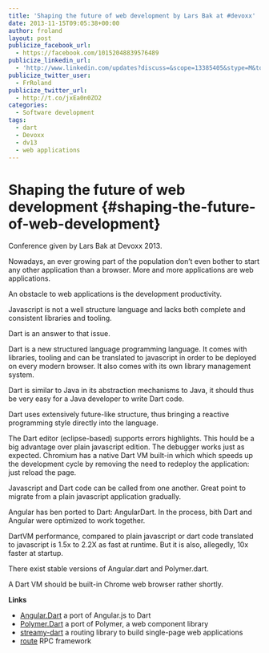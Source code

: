 ```yaml
---
title: 'Shaping the future of web development by Lars Bak at #devoxx'
date: 2013-11-15T09:05:38+00:00
author: froland
layout: post
publicize_facebook_url:
  - https://facebook.com/10152048839576489
publicize_linkedin_url:
  - 'http://www.linkedin.com/updates?discuss=&scope=13385405&stype=M&topic=5807040496102977536&type=U&a=HGIa'
publicize_twitter_user:
  - FrRoland
publicize_twitter_url:
  - http://t.co/jxEa0n0ZO2
categories:
  - Software development
tags:
  - dart
  - Devoxx
  - dv13
  - web applications
---
```

# Shaping the future of web development {#shaping-the-future-of-web-development}

Conference given by Lars Bak at Devoxx 2013.

Nowadays, an ever growing part of the population don&#8217;t even bother to start any other application than a browser. More and more applications are web applications.

An obstacle to web applications is the development productivity.

Javascript is not a well structure language and lacks both complete and consistent libraries and tooling.

<!--more-->Dart is an answer to that issue.

Dart is a new structured language programming language. It comes with libraries, tooling and can be translated to javascript in order to be deployed on every modern browser. It also comes with its own library management system.

Dart is similar to Java in its abstraction mechanisms to Java, it should thus be very easy for a Java developer to write Dart code.

Dart uses extensively future-like structure, thus bringing a reactive programming style directly into the language.

The Dart editor (eclipse-based) supports errors highlights. This hould be a big advantage over plain javascript edition. The debugger works just as expected. Chromium has a native Dart VM built-in which which speeds up the development cycle by removing the need to redeploy the application: just reload the page.

Javascript and Dart code can be called from one another. Great point to migrate from a plain javascript application gradually.

Angular has ben ported to Dart: AngularDart. In the process, bith Dart and Angular were optimized to work together.

DartVM performance, compared to plain javascript or dart code translated to javascript is 1.5x to 2.2X as fast at runtime. But it is also, allegedly, 10x faster at startup.

There exist stable versions of Angular.dart and Polymer.dart.

A Dart VM should be built-in Chrome web browser rather shortly.

**Links**

  * [Angular.Dart](https://github.com/angular/angular.dart) a port of Angular.js to Dart
  * [Polymer.Dart](https://www.dartlang.org/polymer-dart) a port of Polymer, a web component library
  * [streamy-dart](https://github.com/google/streamy-dart) a routing library to build single-page web applications
  * [route](https://github.com/dart-lang/route) RPC framework